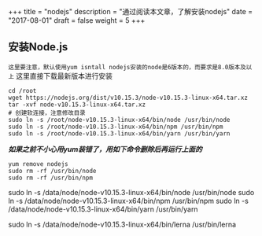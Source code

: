 +++
title = "nodejs"
description = "通过阅读本文章，了解安装nodejs"
date = "2017-08-01"
draft = false
weight = 5
+++

## 安装Node.js
```这里要注意，默认使用yum isntall nodejs安装的node是6版本的，而要求是8.0版本及以上```
这里直接下载最新版本进行安装
````
cd /root
wget https://nodejs.org/dist/v10.15.3/node-v10.15.3-linux-x64.tar.xz
tar -xvf node-v10.15.3-linux-x64.tar.xz
# 创建软连接，注意修改目录
sudo ln -s /root/node-v10.15.3-linux-x64/bin/node /usr/bin/node
sudo ln -s /root/node-v10.15.3-linux-x64/bin/npm /usr/bin/npm
sudo ln -s /root/node-v10.15.3-linux-x64/bin/yarn /usr/bin/yarn
````
***如果之前不小心用yum装错了，用如下命令删除后再运行上面的***
```
yum remove nodejs
sudo rm -rf /usr/bin/node
sudo rm -rf /usr/bin/npm
```



sudo ln -s /data/node/node-v10.15.3-linux-x64/bin/node /usr/bin/node
sudo ln -s /data/node/node-v10.15.3-linux-x64/bin/npm /usr/bin/npm
sudo ln -s /data/node/node-v10.15.3-linux-x64/bin/yarn /usr/bin/yarn


sudo ln -s /data/node/node-v10.15.3-linux-x64/bin/lerna /usr/bin/lerna